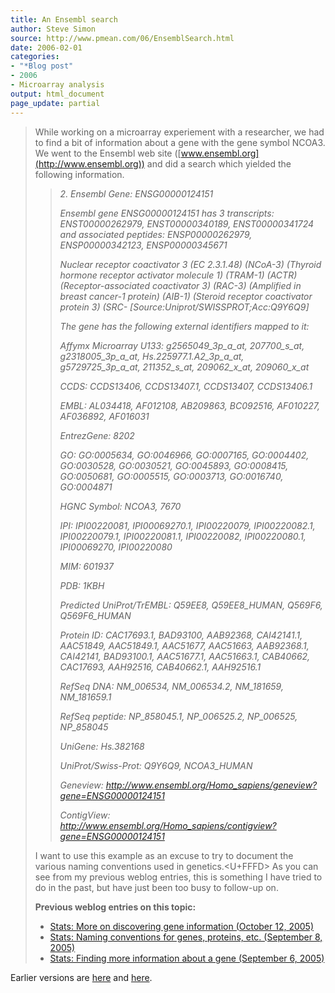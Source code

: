 ```yaml
---
title: An Ensembl search
author: Steve Simon
source: http://www.pmean.com/06/EnsemblSearch.html
date: 2006-02-01
categories:
- "*Blog post"
- 2006
- Microarray analysis
output: html_document
page_update: partial
---
```


> While working on a microarray experiement with a researcher, we had to
> find a bit of information about a gene with the gene symbol NCOA3. We
> went to the Ensembl web site
> ([www.ensembl.org](http://www.ensembl.org)) and did a search which
> yielded the following information.
>
> > *2. Ensembl Gene: ENSG00000124151*
> >
> > *Ensembl gene ENSG00000124151 has 3 transcripts: ENST00000262979,
> > ENST00000340189, ENST00000341724 and associated peptides:
> > ENSP00000262979, ENSP00000342123, ENSP00000345671*
> >
> > *Nuclear receptor coactivator 3 (EC 2.3.1.48) (NCoA-3) (Thyroid
> > hormone receptor activator molecule 1) (TRAM-1) (ACTR)
> > (Receptor-associated coactivator 3) (RAC-3) (Amplified in breast
> > cancer-1 protein) (AIB-1) (Steroid receptor coactivator protein 3)
> > (SRC- \[Source:Uniprot/SWISSPROT;Acc:Q9Y6Q9\]*
> >
> > *The gene has the following external identifiers mapped to it:*
> >
> > *Affymx Microarray U133: g2565049\_3p\_a\_at, 207700\_s\_at,
> > g2318005\_3p\_a\_at, Hs.225977.1.A2\_3p\_a\_at, g5729725\_3p\_a\_at,
> > 211352\_s\_at, 209062\_x\_at, 209060\_x\_at*
> >
> > *CCDS: CCDS13406, CCDS13407.1, CCDS13407, CCDS13406.1*
> >
> > *EMBL: AL034418, AF012108, AB209863, BC092516, AF010227, AF036892,
> > AF016031*
> >
> > *EntrezGene: 8202*
> >
> > *GO: GO:0005634, GO:0046966, GO:0007165, GO:0004402, GO:0030528,
> > GO:0030521, GO:0045893, GO:0008415, GO:0050681, GO:0005515,
> > GO:0003713, GO:0016740, GO:0004871*
> >
> > *HGNC Symbol: NCOA3, 7670*
> >
> > *IPI: IPI00220081, IPI00069270.1, IPI00220079, IPI00220082.1,
> > IPI00220079.1, IPI00220081.1, IPI00220082, IPI00220080.1,
> > IPI00069270, IPI00220080*
> >
> > *MIM: 601937*
> >
> > *PDB: 1KBH*
> >
> > *Predicted UniProt/TrEMBL: Q59EE8, Q59EE8\_HUMAN, Q569F6,
> > Q569F6\_HUMAN*
> >
> > *Protein ID: CAC17693.1, BAD93100, AAB92368, CAI42141.1, AAC51849,
> > AAC51849.1, AAC51677, AAC51663, AAB92368.1, CAI42141, BAD93100.1,
> > AAC51677.1, AAC51663.1, CAB40662, CAC17693, AAH92516, CAB40662.1,
> > AAH92516.1*
> >
> > *RefSeq DNA: NM\_006534, NM\_006534.2, NM\_181659, NM\_181659.1*
> >
> > *RefSeq peptide: NP\_858045.1, NP\_006525.2, NP\_006525, NP\_858045*
> >
> > *UniGene: Hs.382168*
> >
> > *UniProt/Swiss-Prot: Q9Y6Q9, NCOA3\_HUMAN*
> >
> > *Geneview:
> > <http://www.ensembl.org/Homo_sapiens/geneview?gene=ENSG00000124151>*
> >
> > *ContigView:
> > <http://www.ensembl.org/Homo_sapiens/contigview?gene=ENSG00000124151>*
>
> I want to use this example as an excuse to try to document the various
> naming conventions used in genetics.<U+FFFD> As you can see from my previous
> weblog entries, this is something I have tried to do in the past, but
> have just been too busy to follow-up on.
>
> **Previous weblog entries on this topic:**
>
> -   [Stats: More on discovering gene information (October
>     12, 2005)](http://www.pmean.com/weblog2005/FindingGenesB.asp)
> -   [Stats: Naming conventions for genes, proteins, etc. (September
>     8, 2005)](http://www.pmean.com/weblog2005/NamingGenes.asp)
> -   [Stats: Finding more information about a gene (September
>     6, 2005)](http://www.pmean.com/weblog2005/FindingGenes.asp)

Earlier versions are [here][sim1] and [here][sim2].

[sim1]: http://www.pmean.com/06/EnsemblSearch.html
[sim2]: http://new.pmean.com/EnsemblSearch/

